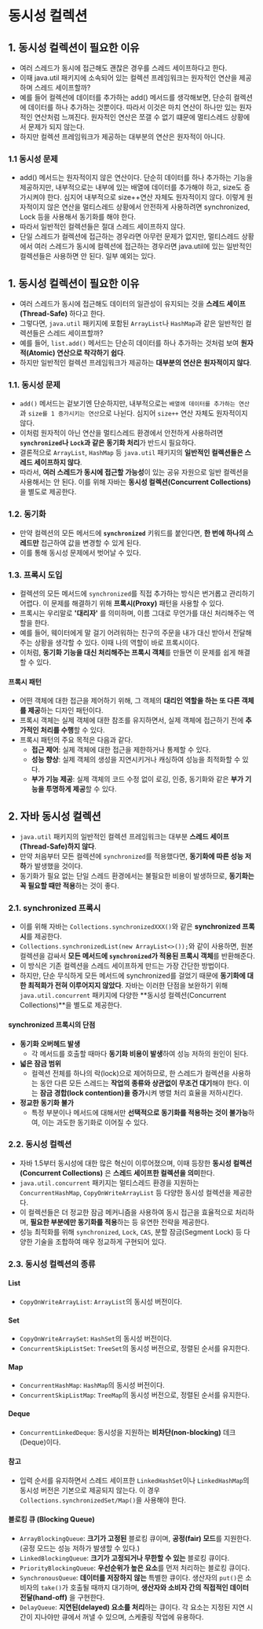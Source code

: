 # 동시성 컬렉션

## 1. 동시성 컬렉션이 필요한 이유

- 여러 스레드가 동시에 접근해도 괜찮은 경우를 스레드 세이프하다고 한다.
- 이때 java.util 패키지에 소속되어 있는 컬렉션 프레임워크는 원자적인 연산을 제공하며 스레드 세이프할까?
- 예를 들어 컬렉션에 데이터를 추가하는 add() 메서드를 생각해보면, 단순히 컬렉션에 데이터를 하나 추가하는 것뿐이다. 따라서 이것은 마치 연산이 하나만 있는 원자적인 연산처럼 느껴진다. 원자적인 연산은 쪼갤 수 없기 떄문에 멀티스레드 상황에서 문제가 되지 않는다.
- 하지만 컬렉션 프레임워크가 제공하는 대부분의 연산은 원자적이 아니다.

### 1.1 동시성 문제

- add() 메서드는 원자적이지 않은 연산이다. 단순히 데이터를 하나 추가하는 기능을 제공하지만, 내부적으로는 내부에 있는 배열에 데이터를 추가해야 하고, size도 증가시켜야 한다. 심지어 내부적으로 size++연산 자체도 원자적이지 않다. 이렇게 원자적이지 않은 연산을 멀티스레드 상황에서 안전하게 사용하려면 synchronized, Lock 등을 사용해서 동기화를 해야 한다.
- 따라서 일반적인 컬렉션들은 절대 스레드 세이프하지 않다.
- 단일 스레드가 컬렉션에 접근하는 경우라면 아무런 문제가 없지만, 멀티스레드 상황에서 여러 스레드가 동시에 컬렉션에 접근하는 경우라면 java.util에 있는 일반적인 컬렉션들은 사용하면 안 된다. 일부 예외는 있다.

## 1. 동시성 컬렉션이 필요한 이유

- 여러 스레드가 동시에 접근해도 데이터의 일관성이 유지되는 것을 **스레드 세이프(Thread-Safe)** 하다고 한다.
- 그렇다면, `java.util` 패키지에 포함된 `ArrayList`나 `HashMap`과 같은 일반적인 컬렉션들은 스레드 세이프할까?
- 예를 들어, `list.add()` 메서드는 단순히 데이터를 하나 추가하는 것처럼 보여 **원자적(Atomic) 연산으로 착각하기 쉽다**.
- 하지만 일반적인 컬렉션 프레임워크가 제공하는 **대부분의 연산은 원자적이지 않다**.

### 1.1. 동시성 문제

- `add()` 메서드는 겉보기엔 단순하지만, 내부적으로는 `배열에 데이터를 추가하는 연산`과 `size를 1 증가시키는 연산`으로 나뉜다. 심지어 `size++` 연산 자체도 원자적이지 않다.
- 이처럼 원자적이 아닌 연산을 멀티스레드 환경에서 안전하게 사용하려면 **`synchronized`나 `Lock`과 같은 동기화 처리**가 반드시 필요하다.
- 결론적으로 `ArrayList`, `HashMap` 등 `java.util` 패키지의 **일반적인 컬렉션들은 스레드 세이프하지 않다**.
- 따라서, **여러 스레드가 동시에 접근할 가능성**이 있는 공유 자원으로 일반 컬렉션을 사용해서는 안 된다. 이를 위해 자바는 **동시성 컬렉션(Concurrent Collections)** 을 별도로 제공한다.

### 1.2. 동기화

- 만약 컬렉션의 모든 메서드에 **`synchronized`** 키워드를 붙인다면, **한 번에 하나의 스레드만** 접근하여 값을 변경할 수 있게 된다.
- 이를 통해 동시성 문제에서 벗어날 수 있다.

### 1.3. 프록시 도입

- 컬렉션의 모든 메서드에 `synchronized`를 직접 추가하는 방식은 번거롭고 관리하기 어렵다. 이 문제를 해결하기 위해 **프록시(Proxy)** 패턴을 사용할 수 있다.
- 프록시는 우리말로 **'대리자'** 를 의미하며, 이름 그대로 무언가를 대신 처리해주는 역할을 한다.
- 예를 들어, 웨이터에게 말 걸기 어려워하는 친구의 주문을 내가 대신 받아서 전달해주는 상황을 생각할 수 있다. 이때 나의 역할이 바로 프록시이다.
- 이처럼, **동기화 기능을 대신 처리해주는 프록시 객체**를 만들면 이 문제를 쉽게 해결할 수 있다.

#### 프록시 패턴

- 어떤 객체에 대한 접근을 제어하기 위해, 그 객체의 **대리인 역할을 하는 또 다른 객체를 제공**하는 디자인 패턴이다.
- 프록시 객체는 실제 객체에 대한 참조를 유지하면서, 실제 객체에 접근하기 전에 **추가적인 처리를 수행**할 수 있다.
- 프록시 패턴의 주요 목적은 다음과 같다.
  - **접근 제어**: 실제 객체에 대한 접근을 제한하거나 통제할 수 있다.
  - **성능 향상**: 실제 객체의 생성을 지연시키거나 캐싱하여 성능을 최적화할 수 있다.
  - **부가 기능 제공**: 실제 객체의 코드 수정 없이 로깅, 인증, 동기화와 같은 **부가 기능을 투명하게 제공**할 수 있다.

## 2. 자바 동시성 컬렉션

- `java.util` 패키지의 일반적인 컬렉션 프레임워크는 대부분 **스레드 세이프(Thread-Safe)하지 않다**.
- 만약 처음부터 모든 컬렉션에 `synchronized`를 적용했다면, **동기화에 따른 성능 저하**가 발생했을 것이다.
- 동기화가 필요 없는 단일 스레드 환경에서는 불필요한 비용이 발생하므로, **동기화는 꼭 필요할 때만 적용**하는 것이 좋다.

### 2.1. synchronized 프록시

- 이를 위해 자바는 `Collections.synchronizedXXX()`와 같은 **synchronized 프록시**를 제공한다.
- `Collections.synchronizedList(new ArrayList<>());`와 같이 사용하면, 원본 컬렉션을 감싸서 **모든 메서드에 `synchronized`가 적용된 프록시 객체**를 반환해준다.
- 이 방식은 기존 컬렉션을 스레드 세이프하게 만드는 가장 간단한 방법이다.
- 하지만, 단순 무식하게 모든 메서드에 synchronized를 걸었기 때문에 **동기화에 대한 최적화가 전혀 이루어지지 않았다**. 자바는 이러한 단점을 보완하기 위해 `java.util.concurrent` 패키지에 다양한 **동시성 컬렉션(Concurrent Collections)**을 별도로 제공한다.

#### synchronized 프록시의 단점

- **동기화 오버헤드 발생**
  - 각 메서드를 호출할 때마다 **동기화 비용이 발생**하여 성능 저하의 원인이 된다.
- **넓은 잠금 범위**
  - 컬렉션 전체를 하나의 락(lock)으로 제어하므로, 한 스레드가 컬렉션을 사용하는 동안 다른 모든 스레드는 **작업의 종류와 상관없이 무조건 대기**해야 한다. 이는 **잠금 경합(lock contention)을 증가**시켜 병렬 처리 효율을 저하시킨다.
- **정교한 동기화 불가**
  - 특정 부분이나 메서드에 대해서만 **선택적으로 동기화를 적용하는 것이 불가능**하여, 이는 과도한 동기화로 이어질 수 있다.

### 2.2. 동시성 컬렉션

- 자바 1.5부터 동시성에 대한 많은 혁신이 이루어졌으며, 이때 등장한 **동시성 컬렉션(Concurrent Collections)** 은 **스레드 세이프한 컬렉션을 의미**한다.
- `java.util.concurrent` 패키지는 멀티스레드 환경을 지원하는 `ConcurrentHashMap`, `CopyOnWriteArrayList` 등 다양한 동시성 컬렉션을 제공한다.
- 이 컬렉션들은 더 정교한 잠금 메커니즘을 사용하여 동시 접근을 효율적으로 처리하며, **필요한 부분에만 동기화를 적용**하는 등 유연한 전략을 제공한다.
- 성능 최적화를 위해 `synchronized`, `Lock`, `CAS`, 분할 잠금(Segment Lock) 등 다양한 기술을 조합하여 매우 정교하게 구현되어 있다.

### 2.3. 동시성 컬렉션의 종류

#### List

- `CopyOnWriteArrayList`: `ArrayList`의 동시성 버전이다.

#### Set

- `CopyOnWriteArraySet`: `HashSet`의 동시성 버전이다.
- `ConcurrentSkipListSet`: `TreeSet`의 동시성 버전으로, 정렬된 순서를 유지한다.

#### Map

- `ConcurrentHashMap`: `HashMap`의 동시성 버전이다.
- `ConcurrentSkipListMap`: `TreeMap`의 동시성 버전으로, 정렬된 순서를 유지한다.

#### Deque

- `ConcurrentLinkedDeque`: 동시성을 지원하는 **비차단(non-blocking)** 데크(Deque)이다.

#### 참고

- 입력 순서를 유지하면서 스레드 세이프한 `LinkedHashSet`이나 `LinkedHashMap`의 동시성 버전은 기본으로 제공되지 않는다. 이 경우 `Collections.synchronizedSet/Map()`을 사용해야 한다.

#### 블로킹 큐 (Blocking Queue)

- `ArrayBlockingQueue`: **크기가 고정된** 블로킹 큐이며, **공정(fair) 모드**를 지원한다. (공정 모드는 성능 저하가 발생할 수 있다.)
- `LinkedBlockingQueue`: **크기가 고정되거나 무한할 수 있는** 블로킹 큐이다.
- `PriorityBlockingQueue`: **우선순위가 높은 요소**를 먼저 처리하는 블로킹 큐이다.
- `SynchronousQueue`: **데이터를 저장하지 않는** 특별한 큐이다. 생산자의 `put()`은 소비자의 `take()`가 호출될 때까지 대기하며, **생산자와 소비자 간의 직접적인 데이터 전달(hand-off)** 을 구현한다.
- `DelayQueue`: **지연된(delayed) 요소를 처리**하는 큐이다. 각 요소는 지정된 지연 시간이 지나야만 큐에서 꺼낼 수 있으며, 스케줄링 작업에 유용하다.
